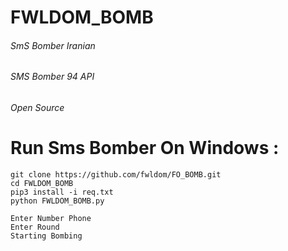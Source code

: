 # FWLDOM_BOMB
###### SmS Bomber Iranian 
###### SMS Bomber 94 API
###### Open Source
# Run Sms Bomber On Windows :
```
git clone https://github.com/fwldom/FO_BOMB.git
cd FWLDOM_BOMB
pip3 install -i req.txt
python FWLDOM_BOMB.py
```
```
Enter Number Phone 
Enter Round
Starting Bombing
```


